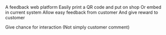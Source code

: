A feedback web platform
Easily print a QR code and put on shop
Or embed in current system
Allow easy feedback from customer
And give reward to customer

Give chance for interaction
(Not simply customer comment)
